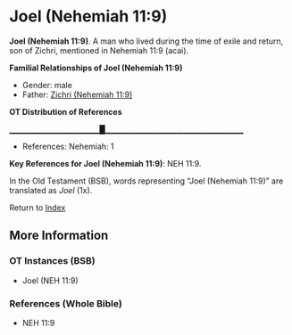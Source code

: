 # Joel (Nehemiah 11:9)
**Joel (Nehemiah 11:9)**. 
A man who lived during the time of exile and return, son of Zichri, mentioned in Nehemiah 11:9 (acai). 




**Familial Relationships of Joel (Nehemiah 11:9)**


* Gender: male
* Father: [Zichri (Nehemiah 11:9)](Zichri.11.md)


**OT Distribution of References**

▁▁▁▁▁▁▁▁▁▁▁▁▁▁▁█▁▁▁▁▁▁▁▁▁▁▁▁▁▁▁▁▁▁▁▁▁▁▁
* References: Nehemiah: 1



**Key References for Joel (Nehemiah 11:9)**: 
NEH 11:9. 


In the Old Testament (BSB), words representing “Joel (Nehemiah 11:9)” are translated as 
*Joel* (1x). 




Return to [Index](00-Index.md)

## More Information

### OT Instances (BSB)

* Joel (NEH 11:9)



### References (Whole Bible)

* NEH 11:9



